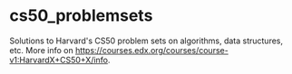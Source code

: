 # cs50_problemsets
Solutions to Harvard's CS50 problem sets on algorithms, data structures, etc. More info on https://courses.edx.org/courses/course-v1:HarvardX+CS50+X/info.
